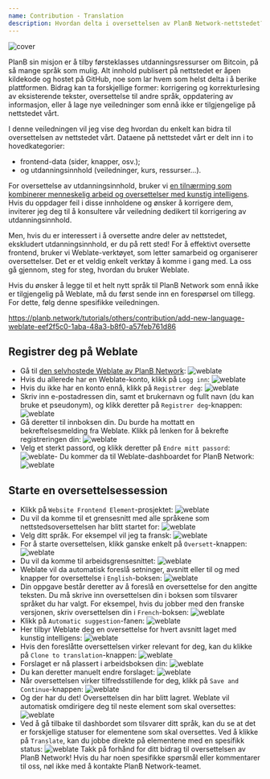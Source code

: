 ```yaml
---
name: Contribution - Translation
description: Hvordan delta i oversettelsen av PlanB Network-nettstedet?
---
```

![cover](assets/cover.webp)

PlanB sin misjon er å tilby førsteklasses utdanningsressurser om Bitcoin, på så mange språk som mulig. Alt innhold publisert på nettstedet er åpen kildekode og hostet på GitHub, noe som lar hvem som helst delta i å berike plattformen. Bidrag kan ta forskjellige former: korrigering og korrekturlesing av eksisterende tekster, oversettelse til andre språk, oppdatering av informasjon, eller å lage nye veiledninger som ennå ikke er tilgjengelige på nettstedet vårt.

I denne veiledningen vil jeg vise deg hvordan du enkelt kan bidra til oversettelsen av nettstedet vårt. Dataene på nettstedet vårt er delt inn i to hovedkategorier:
- frontend-data (sider, knapper, osv.);
- og utdanningsinnhold (veiledninger, kurs, ressurser...).

For oversettelse av utdanningsinnhold, bruker vi [en tilnærming som kombinerer menneskelig arbeid og oversettelser med kunstig intelligens](https://github.com/Asi0Flammeus/LLM-Translator). Hvis du oppdager feil i disse innholdene og ønsker å korrigere dem, inviterer jeg deg til å konsultere vår veiledning dedikert til korrigering av utdanningsinnhold.

Men, hvis du er interessert i å oversette andre deler av nettstedet, ekskludert utdanningsinnhold, er du på rett sted! For å effektivt oversette frontend, bruker vi Weblate-verktøyet, som letter samarbeid og organiserer oversettelser. Det er et veldig enkelt verktøy å komme i gang med. La oss gå gjennom, steg for steg, hvordan du bruker Weblate.

Hvis du ønsker å legge til et helt nytt språk til PlanB Network som ennå ikke er tilgjengelig på Weblate, må du først sende inn en forespørsel om tillegg. For dette, følg denne spesifikke veiledningen.

https://planb.network/tutorials/others/contribution/add-new-language-weblate-eef2f5c0-1aba-48a3-b8f0-a57feb761d86



## Registrer deg på Weblate

- Gå til [den selvhostede Weblate av PlanB Network](https://weblate.planb.network/):
![weblate](assets/01.webp)
- Hvis du allerede har en Weblate-konto, klikk på `Logg inn`:
![weblate](assets/02.webp)
- Hvis du ikke har en konto ennå, klikk på `Registrer deg`:
![weblate](assets/03.webp)
- Skriv inn e-postadressen din, samt et brukernavn og fullt navn (du kan bruke et pseudonym), og klikk deretter på `Registrer deg`-knappen:
![weblate](assets/04.webp)
- Gå deretter til innboksen din. Du burde ha mottatt en bekreftelsesmelding fra Weblate. Klikk på lenken for å bekrefte registreringen din:
![weblate](assets/05.webp)
- Velg et sterkt passord, og klikk deretter på `Endre mitt passord`:
![weblate](assets/06.webp)- Du kommer da til Weblate-dashboardet for PlanB Network: 
![weblate](assets/07.webp)

## Starte en oversettelsessession

- Klikk på `Website Frontend Element`-prosjektet:
![weblate](assets/08.webp)
- Du vil da komme til et grensesnitt med alle språkene som nettstedsoversettelsen har blitt startet for:
![weblate](assets/09.webp)
- Velg ditt språk. For eksempel vil jeg ta fransk:
![weblate](assets/10.webp)
- For å starte oversettelsen, klikk ganske enkelt på `Oversett`-knappen:
![weblate](assets/11.webp)
- Du vil da komme til arbeidsgrensesnittet:
![weblate](assets/12.webp)
- Weblate vil da automatisk foreslå setninger, avsnitt eller til og med knapper for oversettelse i `English`-boksen: ![weblate](assets/13.webp)
- Din oppgave består deretter av å foreslå en oversettelse for den angitte teksten. Du må skrive inn oversettelsen din i boksen som tilsvarer språket du har valgt. For eksempel, hvis du jobber med den franske versjonen, skriv oversettelsen din i `French`-boksen: ![weblate](assets/14.webp)
- Klikk på `Automatic suggestion`-fanen: ![weblate](assets/15.webp)
- Her tilbyr Weblate deg en oversettelse for hvert avsnitt laget med kunstig intelligens: ![weblate](assets/16.webp)
- Hvis den foreslåtte oversettelsen virker relevant for deg, kan du klikke på `Clone to translation`-knappen: ![weblate](assets/17.webp)
- Forslaget er nå plassert i arbeidsboksen din: ![weblate](assets/18.webp)
- Du kan deretter manuelt endre forslaget: ![weblate](assets/19.webp)
- Når oversettelsen virker tilfredsstillende for deg, klikk på `Save and Continue`-knappen: ![weblate](assets/20.webp)
- Og der har du det! Oversettelsen din har blitt lagret. Weblate vil automatisk omdirigere deg til neste element som skal oversettes: ![weblate](assets/21.webp)
- Ved å gå tilbake til dashbordet som tilsvarer ditt språk, kan du se at det er forskjellige statuser for elementene som skal oversettes. Ved å klikke på `Translate`, kan du jobbe direkte på elementene med en spesifikk status: ![weblate](assets/22.webp)
Takk på forhånd for ditt bidrag til oversettelsen av PlanB Network! Hvis du har noen spesifikke spørsmål eller kommentarer til oss, nøl ikke med å kontakte PlanB Network-teamet.
